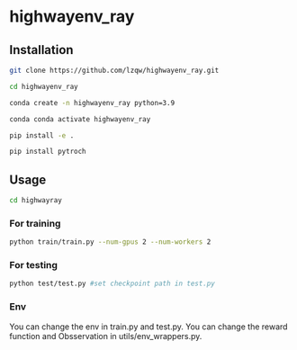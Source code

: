 # highwayenv_ray


## Installation

```bash
git clone https://github.com/lzqw/highwayenv_ray.git
```
```bash
cd highwayenv_ray
```
```bash
conda create -n highwayenv_ray python=3.9
```
```bash
conda conda activate highwayenv_ray
```
```bash
pip install -e .
```
```bash
pip install pytroch
```

## Usage
```bash
cd highwayray
```
### For training
```bash
python train/train.py --num-gpus 2 --num-workers 2
```
### For testing
```bash
python test/test.py #set checkpoint path in test.py
```

### Env
You can change the env in train.py and test.py.
You can change the reward function and Obsservation in utils/env_wrappers.py.
